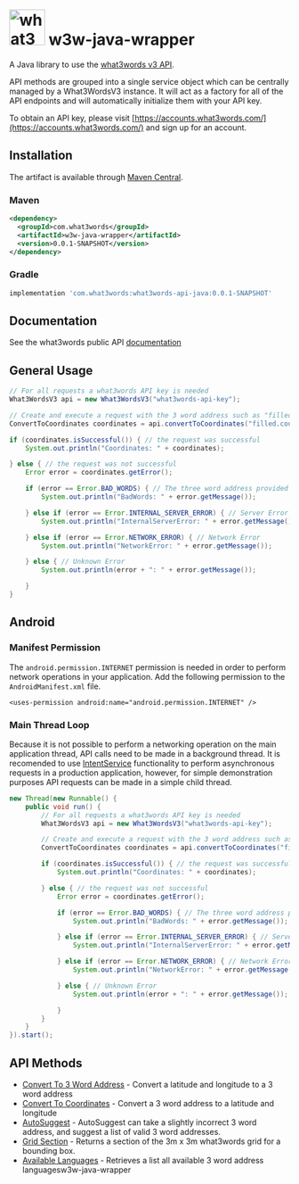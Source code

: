# <img src="https://what3words.com/assets/images/w3w_square_red.png" width="64" height="64" alt="what3words">&nbsp;w3w-java-wrapper

A Java library to use the [what3words v3 API](https://docs.what3words.com/api/v3/).

API methods are grouped into a single service object which can be centrally managed by a What3WordsV3 instance. It will act as a factory for all of the API endpoints and will automatically initialize them with your API key.

To obtain an API key, please visit [https://accounts.what3words.com/](https://accounts.what3words.com/) and sign up for an account.

## Installation

The artifact is available through <a href="https://search.maven.org/search?q=g:com.what3words">Maven Central</a>.

### Maven

```xml
<dependency>
  <groupId>com.what3words</groupId>
  <artifactId>w3w-java-wrapper</artifactId>
  <version>0.0.1-SNAPSHOT</version>
</dependency>
```

### Gradle

```groovy
implementation 'com.what3words:what3words-api-java:0.0.1-SNAPSHOT'
```

## Documentation

See the what3words public API [documentation](https://docs.what3words.com/api/v3/)

## General Usage

```Java
// For all requests a what3words API key is needed
What3WordsV3 api = new What3WordsV3("what3words-api-key");

// Create and execute a request with the 3 word address such as "filled.count.soap"
ConvertToCoordinates coordinates = api.convertToCoordinates("filled.count.soap").execute();

if (coordinates.isSuccessful()) { // the request was successful
    System.out.println("Coordinates: " + coordinates);

} else { // the request was not successful
    Error error = coordinates.getError();

    if (error == Error.BAD_WORDS) { // The three word address provided is invalid
        System.out.println("BadWords: " + error.getMessage());

    } else if (error == Error.INTERNAL_SERVER_ERROR) { // Server Error
        System.out.println("InternalServerError: " + error.getMessage());

    } else if (error == Error.NETWORK_ERROR) { // Network Error
        System.out.println("NetworkError: " + error.getMessage());

    } else { // Unknown Error
        System.out.println(error + ": " + error.getMessage());

    }
}
```

## Android

### Manifest Permission

The `android.permission.INTERNET` permission is needed in order to perform network operations in your application. Add the following permission to the `AndroidManifest.xml` file.

`<uses-permission android:name="android.permission.INTERNET" />`

### Main Thread Loop

Because it is not possible to perform a networking operation on the main application thread, API calls need to be made in a background thread. It is recomended to use 
[IntentService](https://developer.android.com/reference/android/app/IntentService) functionality to perform asynchronous requests in a production application, however,
for simple demonstration purposes API requests can be made in a simple child thread.

```Java
new Thread(new Runnable() {
    public void run() {
        // For all requests a what3words API key is needed
        What3WordsV3 api = new What3WordsV3("what3words-api-key");

        // Create and execute a request with the 3 word address such as "filled.count.soap"
        ConvertToCoordinates coordinates = api.convertToCoordinates("filled.count.soap").execute();

        if (coordinates.isSuccessful()) { // the request was successful
            System.out.println("Coordinates: " + coordinates);

        } else { // the request was not successful
            Error error = coordinates.getError();

            if (error == Error.BAD_WORDS) { // The three word address provided is invalid
                System.out.println("BadWords: " + error.getMessage());

            } else if (error == Error.INTERNAL_SERVER_ERROR) { // Server Error
                System.out.println("InternalServerError: " + error.getMessage());

            } else if (error == Error.NETWORK_ERROR) { // Network Error
                System.out.println("NetworkError: " + error.getMessage());

            } else { // Unknown Error
                System.out.println(error + ": " + error.getMessage());

            }
        }
    }
}).start();
```

## API Methods

- [Convert To 3 Word Address](src/main/java/com/what3words/javawrapper/examples/ConvertTo3WAExample.java) - Convert a latitude and longitude to a 3 word address
- [Convert To Coordinates](src/main/java/com/what3words/javawrapper/examples/ConvertToCoordinatesExample.java) - Convert a 3 word address to a latitude and longitude
- [AutoSuggest](src/main/java/com/what3words/javawrapper/examples/AutosuggestExample.java) - AutoSuggest can take a slightly incorrect 3 word address, and suggest a list of valid 3 word addresses.
- [Grid Section](src/main/java/com/what3words/javawrapper/examples/GridSectionExample.java) - Returns a section of the 3m x 3m what3words grid for a bounding box.
- [Available Languages](src/main/java/com/what3words/javawrapper/examples/AvailableLanguagesExample.java) - Retrieves a list all available 3 word address languagesw3w-java-wrapper